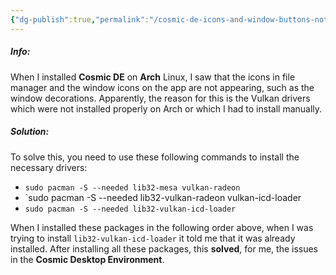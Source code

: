 ```yaml
---
{"dg-publish":true,"permalink":"/cosmic-de-icons-and-window-buttons-not-appearing/","noteIcon":""}
---
```


##### Info:
When I installed **Cosmic DE** on **Arch** Linux, I saw that the icons in file manager and the window icons on the app are not appearing, such as the window decorations. Apparently, the reason for this is the Vulkan drivers which were not installed properly on Arch or which I had to install manually. 

##### Solution:
To solve this, you need to use these following commands to install the necessary drivers:
- `sudo pacman -S --needed lib32-mesa vulkan-radeon`
- `sudo pacman -S --needed lib32-vulkan-radeon vulkan-icd-loader
- `sudo pacman -S --needed lib32-vulkan-icd-loader`

When I installed these packages in the following order above, when I was trying to install `lib32-vulkan-icd-loader` it told me that it was already installed. After installing all these packages, this **solved**, for me, the issues in the **Cosmic Desktop Environment**.